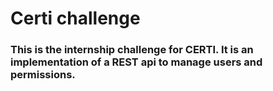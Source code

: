 # Certi challenge

### This is the internship challenge for CERTI. It is an implementation of a REST api to manage users and permissions.
